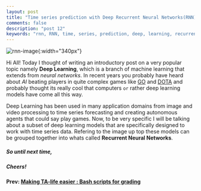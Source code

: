 ```yaml
---
layout: post
title: "Time series prediction with Deep Recurrent Neural Networks(RNN)"
comments: false
description: "post 12"
keywords: "rnn, RNN, time, series, prediction, deep, learning, recurrent, neural, networks, LSTM, GRU"
---
```


![rnn-image]({{site.url}}/material/2019/post_12/model_image.jpeg){:width="340px"}

Hi All! Today I thought of writing an introductory post on a very popular topic namely **Deep Learning**,  which is a branch of machine learning that extends from _neural networks_. In recent years you probably have heard about _AI_ beating players in quite complex games like [GO](https://deepmind.com/research/alphago/) and [DOTA](https://www.theverge.com/2019/4/13/18309459/openai-five-dota-2-finals-ai-bot-competition-og-e-sports-the-international-champion) and probably thought its really cool that computers `or` rather deep learning models have come all this way.

Deep Learning has been used in many application domains from image and video processing to time series forecasting and creating autonomous agents that could say play games. Now, to be very specific I will be talking about a subset of deep learning models that are specifically designed to work with time series data. Refering to the image up top these models can be grouped together into whats called **Recurrent Neural Networks**.

##### So until next time,
##### Cheers!

**Prev: [Making TA-life easier : Bash scripts for grading]({{site.url}}/2019/ta-tools/)**
